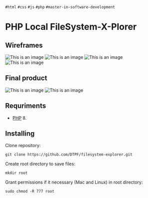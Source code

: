 `#html` `#css` `#js` `#php` `#master-in-software-development`

# PHP Local FileSystem-X-Plorer

## Wireframes
![This is an image](/assets/wireframes/wireframe.png)
![This is an image](/assets/wireframes/wireframe-1.png)
![This is an image](/assets/wireframes/wireframe-2.png)
![This is an image](/assets/wireframes/use-case-diagram.png)
## Final product
![This is an image](/assets/wireframes/landscape.png)
![This is an image](/assets/wireframes/mobile.png)

## Requriments

- [PHP] 8.


## Installing
Clone repository:
```
git clone https://github.com/DTPF/filesystem-explorer.git
```
Create root directory to save files:
```
mkdir root
```
Grant permissions if it necessary (Mac and Linux) in root directory:
```
sudo chmod -R 777 root
```

[PHP]: <https://www.php.net>